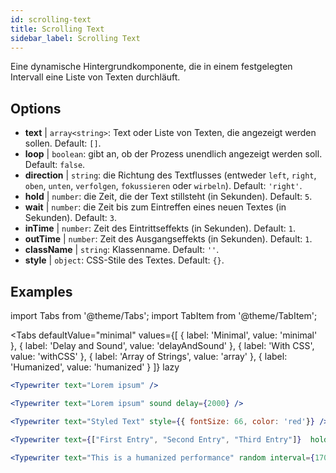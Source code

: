 ```yaml
---
id: scrolling-text
title: Scrolling Text
sidebar_label: Scrolling Text
---
```


Eine dynamische Hintergrundkomponente, die in einem festgelegten Intervall eine Liste von Texten durchläuft.

## Options

* __text__ | `array<string>`: Text oder Liste von Texten, die angezeigt werden sollen. Default: `[]`.
* __loop__ | `boolean`: gibt an, ob der Prozess unendlich angezeigt werden soll. Default: `false`.
* __direction__ | `string`: die Richtung des Textflusses (entweder `left`, `right`, `oben`, `unten`, `verfolgen`, `fokussieren` oder `wirbeln`). Default: `'right'`.
* __hold__ | `number`: die Zeit, die der Text stillsteht (in Sekunden). Default: `5`.
* __wait__ | `number`: die Zeit bis zum Eintreffen eines neuen Textes (in Sekunden). Default: `3`.
* __inTime__ | `number`: Zeit des Eintrittseffekts (in Sekunden). Default: `1`.
* __outTime__ | `number`: Zeit des Ausgangseffekts (in Sekunden). Default: `1`.
* __className__ | `string`: Klassenname. Default: `''`.
* __style__ | `object`: CSS-Stile des Textes. Default: `{}`.


## Examples

import Tabs from '@theme/Tabs';
import TabItem from '@theme/TabItem';

<Tabs
    defaultValue="minimal"
    values={[
        { label: 'Minimal', value: 'minimal' },
        { label: 'Delay and Sound', value: 'delayAndSound' },
        { label: 'With CSS', value: 'withCSS' },
        { label: 'Array of Strings', value: 'array' },
        { label: 'Humanized', value: 'humanized' }
    ]}
    lazy
>

<TabItem value="minimal">

```jsx live
<Typewriter text="Lorem ipsum" />
```

</TabItem>

<TabItem value="delayAndSound">

```jsx live
<Typewriter text="Lorem ipsum" sound delay={2000} />
```

</TabItem>

<TabItem value="withCSS">

```jsx live
<Typewriter text="Styled Text" style={{ fontSize: 66, color: 'red'}} />
```

</TabItem>

<TabItem value="array">

```jsx live
<Typewriter text={["First Entry", "Second Entry", "Third Entry"]}  hold={2000} />
```

</TabItem>

<TabItem value="humanized">

```jsx live
<Typewriter text="This is a humanized performance" random interval={170} />
```

</TabItem>

</Tabs>



